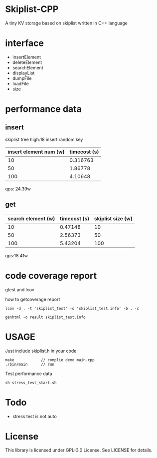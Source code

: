 # Skiplist-CPP

 A tiny KV storage based on skiplist written in C++ language

# interface

* insertElement
* deleteElement 
* searchElement
* displayList
* dumpFile 
* loadFile
* size

# performance data  

## insert

skiplist tree high:18
insert random key

|insert element num (w) | timecost (s)  |
|---|---|
|10 |0.316763 |
|50 |1.86778 |
|100 |4.10648 |

qps: 24.39w

## get

|search element (w) |timecost (s) |skiplist size (w)|
|---|---| --- |
|10|0.47148 |10|
|50|2.56373 |50|
|100|5.43204 |100|

qps:18.41w


# code coverage report 

gtest and  lcov

[](file:///Users/sunxiuyang/Downloads/tmp/result/home/users/sunxiuyang/workspace/baidu/personal-code/sunxiuyang/index.html)

how to getcoverage report  

```
lcov -d . -t 'skiplist_test' -o 'skiplist_test.info' -b . -c  

genhtml -o result skiplist_test.info
```

# USAGE

Just include skiplist.h in your code

```
make            // complie demo main.cpp
./bin/main      // run 
```

Test performance data 

```
sh stress_test_start.sh 
```


# Todo 

* stress test is not auto

# License

This library is licensed under GPL-3.0 License. See LICENSE for details.
